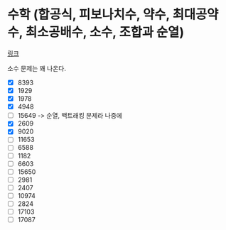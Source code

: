 # 수학 (합공식, 피보나치수, 약수, 최대공약수, 최소공배수, 소수, 조합과 순열)

[링크](https://www.acmicpc.net/workbook/view/8997)

소수 문제는 꽤 나온다.

- [x] 8393
- [x] 1929
- [x] 1978
- [x] 4948
- [ ] 15649 -> 순열, 백트래킹 문제라 나중에
- [x] 2609
- [x] 9020
- [ ] 11653
- [ ] 6588
- [ ] 1182
- [ ] 6603
- [ ] 15650
- [ ] 2981
- [ ] 2407
- [ ] 10974
- [ ] 2824
- [ ] 17103
- [ ] 17087
